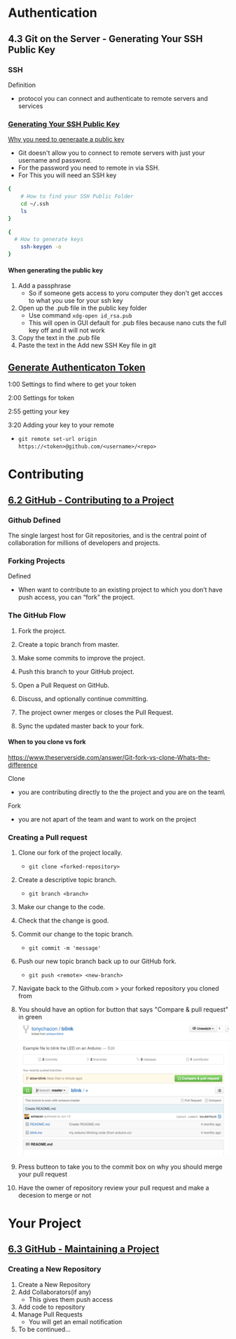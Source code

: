 # Authentication

## 4.3 Git on the Server - Generating Your SSH Public Key

### SSH
Definition
* protocol you can  connect  and authenticate to remote servers and services



### [Generating Your SSH Public Key](https://git-scm.com/book/en/v2/Git-on-the-Server-Generating-Your-SSH-Public-Key)

[Why you need to generaate a public key](https://docs.github.com/en/authentication/connecting-to-github-with-ssh/about-ssh)
* Git doesn't allow you to connect to remote servers with just your username and password. 
* For the password you need to remote in via SSH.
* For This you will need an SSH key


``` bash
{
    # How to find your SSH Public Folder
    cd ~/.ssh
    ls
}
```

``` bash
{
  # How to generate keys
    ssh-keygen -o
}
```
#### When generating the public key 
1. Add a passphrase
    * So if someone gets access to yoru computer they don't get accces to what you use for your ssh key
1. Open up the .pub file in the public key folder
    * Use command `xdg-open id_rsa.pub`
    * This will open in GUI default for .pub files because nano cuts the full key off and it will not work
1. Copy the text in the .pub file
1. Paste the text in the Add new SSH Key file in git

## [Generate Authenticaton Token](https://www.youtube.com/watch?v=ePCBuIQJAUc&list=PLzN5nbXFIN-tt8CKVL2-wSAKnWN6Ww1G8&index=3)

1:00 Settings to find where to get your token

2:00 Settings for token

2:55 getting your key

3:20 Adding your key to your remote
* `git remote set-url origin https://<token>@github.com/<username>/<repo>`


# Contributing

## [6.2 GitHub - Contributing to a Project](https://git-scm.com/book/en/v2/GitHub-Contributing-to-a-Project)
### Github Defined
The single largest host for Git repositories, and is the central point of collaboration for millions of developers and projects. 


### Forking Projects

Defined
* When want to contribute to an existing project to which you don’t have push access, you can “fork” the project. 


### The GitHub Flow

1. Fork the project.

1. Create a topic branch from master.

1. Make some commits to improve the project.

1. Push this branch to your GitHub project.

1. Open a Pull Request on GitHub.

1. Discuss, and optionally continue committing.

1. The project owner merges or closes the Pull Request.

1. Sync the updated master back to your fork.


#### When to you clone vs fork 
https://www.theserverside.com/answer/Git-fork-vs-clone-Whats-the-difference

Clone 
* you are contributing directly to the the project and you are on the team\

Fork
* you are not apart of the team and want to work on the project


### Creating a Pull request
1. Clone our fork of the project locally. 
    * `git clone <forked-repository>`
1. Create a descriptive topic branch.
    * `git branch <branch>`
1. Make our change to the code.
1. Check that the change is good.
1. Commit our change to the topic branch.
    * `git commit -m 'message'`

1. Push our new topic branch back up to our GitHub fork.
    * `git push <remote> <new-branch>`

1. Navigate back to the Github.com > your forked repository you cloned from 
1. You should have an option for button that says "Compare & pull request" in green ![alt text](git-compare-pull-button.png)
1. Press butteon to take you to the commit box on why you should merge your pull request
1. Have the owner of repository review your pull request and make a decesion to merge or not


# Your Project

## [6.3 GitHub - Maintaining a Project](https://git-scm.com/book/en/v2/GitHub-Maintaining-a-Project)


### Creating a New Repository

1. Create a New Repository
2. Add Collaborators(if any)
    * This gives them push access
3. Add code to repository
4. Manage Pull Requests
    * You will get an email notification
5. To be continued...